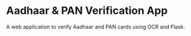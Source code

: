 # Aadhaar & PAN Verification App

A web application to verify Aadhaar and PAN cards using OCR and Flask.
